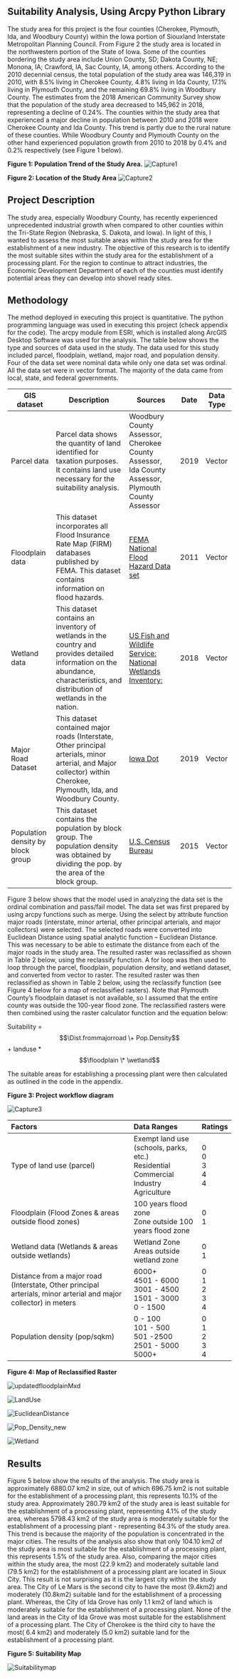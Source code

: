 ## Suitability Analysis, Using Arcpy Python Library
The study area for this project is the four counties (Cherokee, Plymouth, Ida, and Woodbury County) within the Iowa portion of Siouxland Interstate Metropolitan Planning Council. From Figure 2 the study area is located in the northwestern portion of the State of Iowa. Some of the counties bordering the study area include Union County, SD; Dakota County, NE; Monona, IA; Crawford, IA, Sac County, IA, among others. According to the 2010 decennial census, the total population of the study area was 146,319 in 2010, with 8.5% living in Cherokee County, 4.8% living in Ida County, 17.1% living in Plymouth County, and the remaining 69.8% living in Woodbury County. The estimates from the 2018 American Community Survey show that the population of the study area decreased to 145,962 in 2018, representing a decline of 0.24%. The counties within the study area that experienced a major decline in population between 2010 and 2018 were Cherokee County and Ida County. This trend is partly due to the rural nature of these counties. While Woodbury County and Plymouth County on the other hand experienced population growth from 2010 to 2018 by 0.4% and 0.2% respectively (see Figure 1 below).

**Figure 1: Population Trend of the Study Area.**
![Capture1](Capture1.JPG)

**Figure 2: Location of the Study Area**
![Capture2](Capture2.JPG)

## Project Description
The study area, especially Woodbury County, has recently experienced unprecedented industrial growth when compared to other counties within the Tri-State Region (Nebraska, S. Dakota, and Iowa). In light of this, I wanted to assess the most suitable areas within the study area for the establishment of a new industry.  The objective of this research is to identify the most suitable sites within the study area for the establishment of a processing plant. For the region to continue to attract industries, the Economic Development Department of each of the counties must identify potential areas they can develop into shovel ready sites. 

## Methodology
The method deployed in executing this project is quantitative. The python programming language was used in executing this project (check appendix for the code). The arcpy module from ESRI, which is installed along ArcGIS Desktop Software was used for the analysis. The table below shows the type and sources of data used in the study. The data used for this study included parcel, floodplain, wetland, major road, and population density. Four of the data set were nominal data while only one data set was ordinal. All the data set were in vector format.  The majority of the data came from local, state, and federal governments. 

GIS dataset     |   Description     |     Sources     |      Date    |    Data Type  |
-------------   |   ------------    |    ---------    |     ------   |   ----------  |
Parcel data     | Parcel data shows the quantity of land identified for taxation purposes. It contains land use necessary for the suitability analysis. | Woodbury County Assessor, Cherokee County Assessor, Ida County Assessor, Plymouth County Assessor | 2019 | Vector |  
 Floodplain data | This dataset incorporates all Flood Insurance Rate Map (FIRM) databases published by FEMA. This dataset contains information on flood hazards.| [FEMA](https://msc.fema.gov/portal/home) [National Flood Hazard Data set](https://hazards.fema.gov/femaportal/wps/portal/NFHLWMSkmzdownload)| 2011 | Vector |
 Wetland data  | This dataset contains an inventory of wetlands in the country and provides detailed information on the abundance, characteristics, and distribution of wetlands in the nation. | [US Fish and Wildlife Service: National Wetlands Inventory:](https://www.fws.gov/wetlands/data/data-download.html) | 2018 | Vector |
 Major Road Dataset | This dataset contained major roads (Interstate, Other principal arterials, minor arterial, and Major collector) within Cherokee, Plymouth, Ida, and Woodbury County.| [Iowa Dot](https://data.iowadot.gov/) | 2019 | Vector |
 Population density by block group | This dataset contains the population by block group. The population density was obtained by dividing the pop. by the area of the block group. |  [U.S. Census Bureau](https://www.census.gov/acs/www/data/data-tables-and-tools/american-factfinder/) | 2015 | Vector |


Figure 3 below shows that the model used in analyzing the data set is the ordinal combination and pass/fail model. The data set was first prepared by using arcpy functions such as merge. Using the select by attribute function major roads (interstate, minor arterial, other principal arterials, and major collectors) were selected. The selected roads were converted into Euclidean Distance using spatial analytic function – Euclidean Distance. This was necessary to be able to estimate the distance from each of the major roads in the study area. The resulted raster was reclassified as shown in Table 2 below, using the reclassify function. A for loop was then used to loop through the parcel, floodplain, population density, and wetland dataset, and converted from vector to raster. The resulted raster was then reclassified as shown in Table 2 below, using the reclassify function (see Figure 4 below for a map of reclassified rasters). Note that Plymouth County’s floodplain dataset is not available, so I assumed that the entire county was outside the 100-year flood zone. The reclassified rasters were then combined using the raster calculator function and the equation below: 

Suitability = $$\Dist.frommajorroad \+ Pop.Density$$ \+ landuse \* $$\floodplain \*  \wetland$$

The suitable areas for establishing a processing plant were then calculated as outlined in the code in the appendix.

**Figure 3: Project workflow diagram**

![Capture3](Capture3.JPG)

|Factors|Data Ranges | Ratings |
|:-------|:-------|:---------|
|Type of land use (parcel) |Exempt land use (schools, parks, etc.)<br/>Residential<br/>Commercial<br/>Industry<br/>Agriculture |0<br/>0<br/>3<br/>4<br/>4|
|Floodplain (Flood Zones & areas outside flood zones)|100 years flood zone <br/> Zone outside 100 years flood zone |0 <br/> 1|
|Wetland data (Wetlands & areas outside wetlands) | Wetland Zone <br/> Areas outside wetland zone | 0 <br/>1|
|Distance from a major road (Interstate, Other principal arterials, minor arterial and major collector) in meters|6000+  <br/> 4501 - 6000 <br/> 3001 - 4500 <br/> 1501 - 3000 <br/> 0 - 1500|0 <br/> 1 <br/> 2 <br/> 3 <br/> 4|
|Population density (pop/sqkm)| 0 - 100 <br/> 101 - 500 <br/> 501 -2500 <br/> 2501 - 5000 <br/> 5000+ |0 <br/> 1 <br/> 2 <br/> 3 <br/>4|

**Figure 4: Map of Reclassified Raster**

![updatedfloodplainMxd](updatedfloodplainMxd.jpg)

![LandUse](LandUse.JPG)

![EuclideanDistance](EuclideanDistance.jpg)

![Pop_Density_new](Pop_Density_new.jpg)

![Wetland](Wetland.jpg)


## Results 
Figure 5 below show the results of the analysis. The study area is approximately 6880.07 km2 in size, out of which 696.75 km2 is not suitable for the establishment of a processing plant, this represents 10.1% of the study area. Approximately 280.79 km2 of the study area is least suitable for the establishment of a processing plant, representing 4.1% of the study area, whereas 5798.43 km2 of the study area is moderately suitable for the establishment of a processing plant - representing 84.3% of the study area. This trend is because the majority of the population is concentrated in the major cities. The results of the analysis also show that only 104.10 km2 of the study area is most suitable for the establishment of a processing plant, this represents 1.5% of the study area.
Also, comparing the major cities within the study area, the most (22.9 km2)  and moderately suitable land (79.5 km2) for the establishment of a processing plant are located in Sioux City. This result is not surprising as it is the largest city within the study area. The City of Le Mars is the second city to have the most (9.4km2) and moderately (10.8km2) suitable land for the establishment of a processing plant. Whereas, the City of Ida Grove has only 1.1 km2 of land which is moderately suitable for the establishment of a processing plant. None of the land areas in the City of Ida Grove was most suitable for the establishment of a processing plant. The City of Cherokee is the third city to have the most( 6.4 km2) and moderately (5.0 km2) suitable land for the establishment of a processing plant. 


**Figure 5: Suitability Map**

![Suitabilitymap](Suitabilitymap.jpg)